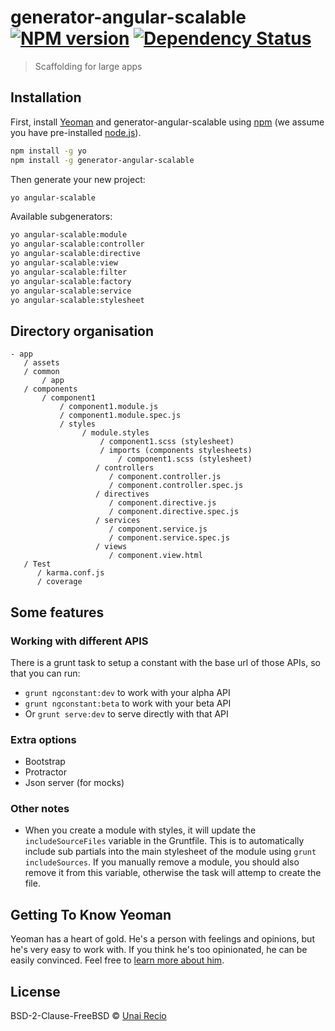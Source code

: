 # generator-angular-scalable [![NPM version][npm-image]][npm-url] [![Dependency Status][daviddm-image]][daviddm-url]
> Scaffolding for large apps

## Installation

First, install [Yeoman](http://yeoman.io) and generator-angular-scalable using [npm](https://www.npmjs.com/) (we assume you have pre-installed [node.js](https://nodejs.org/)).

```bash
npm install -g yo
npm install -g generator-angular-scalable
```

Then generate your new project:

```bash
yo angular-scalable
```

Available subgenerators:

```bash
yo angular-scalable:module
yo angular-scalable:controller
yo angular-scalable:directive
yo angular-scalable:view
yo angular-scalable:filter
yo angular-scalable:factory
yo angular-scalable:service
yo angular-scalable:stylesheet
```

## Directory organisation

```
- app
   / assets
   / common
       / app
   / components
       / component1
           / component1.module.js
           / component1.module.spec.js
           / styles
                / module.styles
                    / component1.scss (stylesheet)
                    / imports (components stylesheets)
                        / component1.scss (stylesheet)
                   / controllers
                      / component.controller.js
                      / component.controller.spec.js
                   / directives
                      / component.directive.js
                      / component.directive.spec.js
                   / services
                      / component.service.js
                      / component.service.spec.js
                   / views
                      / component.view.html
   / Test
      / karma.conf.js
      / coverage
```

## Some features

### Working with different APIS

There is a grunt task to setup a constant with the base url of those APIs, so that you can run:
- `grunt ngconstant:dev` to work with your alpha API
- `grunt ngconstant:beta` to work with your beta API
- Or `grunt serve:dev` to serve directly with that API

### Extra options

* Bootstrap
* Protractor
* Json server (for mocks)

### Other notes

- When you create a module with styles, it will update the `includeSourceFiles` variable in the Gruntfile. This is to automatically include sub partials into the main stylesheet of the module using `grunt includeSources`. If you manually remove a module, you should also remove it from this variable, otherwise the task will attemp to create the file.

## Getting To Know Yeoman

Yeoman has a heart of gold. He&#39;s a person with feelings and opinions, but he&#39;s very easy to work with. If you think he&#39;s too opinionated, he can be easily convinced. Feel free to [learn more about him](http://yeoman.io/).

## License

BSD-2-Clause-FreeBSD © [Unai Recio](mydeveloperlife.com)


[npm-image]: https://badge.fury.io/js/generator-angular-scalable.svg
[npm-url]: https://npmjs.org/package/generator-angular-scalable
[daviddm-image]: https://david-dm.org/urecio/generator-angular-scalable.svg?theme=shields.io
[daviddm-url]: https://david-dm.org/urecio/generator-angular-scalable
